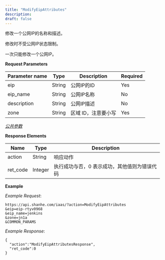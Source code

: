 ```yaml
---
title: "ModifyEipAttributes"
description: 
draft: false
---
```




修改一个公网IP的名称和描述。

修改时不受公网IP状态限制。

一次只能修改一个公网IP。

**Request Parameters**

| Parameter name | Type | Description | Required |
| --- | --- | --- | --- |
| eip | String | 公网IP的ID | Yes |
| eip_name | String | 公网IP名称 | No |
| description | String | 公网IP描述 | No |
| zone | String | 区域 ID，注意要小写 | Yes |

[_公共参数_](../../../parameters/)

**Response Elements**

| Name | Type | Description |
| --- | --- | --- |
| action | String | 响应动作 |
| ret_code | Integer | 执行成功与否，0 表示成功，其他值则为错误代码 |

**Example**

_Example Request_:

```
https://api.shanhe.com/iaas/?action=ModifyEipAttributes
&eip=eip-rtyv0968
&eip_name=jenkins
&zone=jn1a
&COMMON_PARAMS
```

_Example Response_:

```
{
  "action":"ModifyEipAttributesResponse",
  "ret_code":0
}
```
